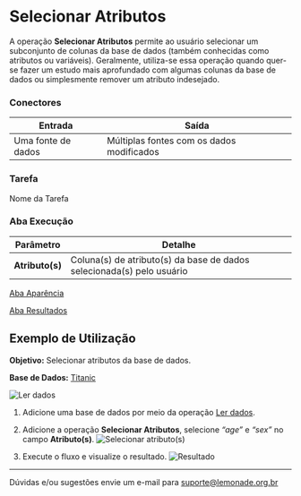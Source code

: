 # Selecionar Atributos

A operação **Selecionar Atributos** permite ao usuário selecionar um subconjunto de colunas da base de dados (também conhecidas como atributos ou variáveis). Geralmente, utiliza-se essa operação quando quer-se fazer um estudo mais aprofundado com algumas colunas da base de dados ou simplesmente remover um atributo indesejado.

### Conectores
| Entrada | Saída |
| --- | --- |
| Uma fonte de dados | Múltiplas fontes com os dados modificados |

### Tarefa
Nome da Tarefa

### Aba Execução

| Parâmetro | Detalhe |
| --- | --- |
| **Atributo(s)** | Coluna(s) de atributo(s) da base de dados selecionada(s) pelo usuário |

[Aba Aparência][1]

[Aba Resultados][2]


## Exemplo de Utilização
**Objetivo:** Selecionar atributos da base de dados.

**Base de Dados:** [Titanic][3]
	
![Ler dados](/img/spark/manipulacao-de-dados/selecionar-atributos/image3.png)

1. Adicione uma base de dados por meio da operação [Ler dados][4].
	
2. Adicione a operação **Selecionar Atributos**, selecione *“age”* e *“sex”* no campo **Atributo(s)**.
	![Selecionar atributo(s)](/img/spark/manipulacao-de-dados/selecionar-atributos/image2.png)
	
3. Execute o fluxo e visualize o resultado.
	![Resultado](/img/spark/manipulacao-de-dados/selecionar-atributos/image1.png)

-----

Dúvidas e/ou sugestões envie um e-mail para suporte@lemonade.org.br

[1]: /pt-br/spark/documentacao-geral/aba-aparencia.html
[2]: /pt-br/spark/documentacao-geral/aba-resultados.html
[3]: /pt-br/spark/base-de-dados/#iris
[4]: /pt-br/spark/entrada-e-saida/ler-dados.html